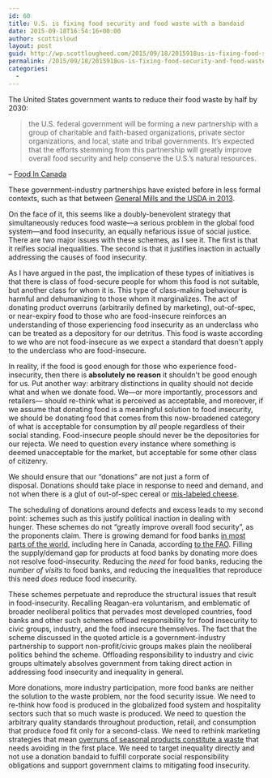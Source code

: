 ```yaml
---
id: 60
title: U.S. is fixing food security and food waste with a bandaid
date: 2015-09-18T16:54:16+00:00
author: scottisloud
layout: post
guid: http://wp.scottlougheed.com/2015/09/18/2015918us-is-fixing-food-security-and-food-waste-with-a-bandaid/
permalink: /2015/09/18/2015918us-is-fixing-food-security-and-food-waste-with-a-bandaid/
categories:
  - 
---
```

The United States government wants to reduce their food waste by half by 2030:

> the U.S. federal government will be forming a new partnership with a group of charitable and faith-based organizations, private sector organizations, and local, state and tribal governments. It’s expected that the efforts stemming from this partnership will greatly improve overall food security and help conserve the U.S.’s natural resources.

 – [Food In Canada](http://www.foodincanada.com/food-business/u-s-announces-first-ever-national-food-waste-reduction-goals-131975/)

These government-industry partnerships have existed before in less formal contexts, such as that between <a target="_blank" href="http://www.newfoodmagazine.com/10891/news/general-mills-joins-u-s-food-waste-challenge-as-founding-partner/">General Mills and the USDA in 2013</a>.

On the face of it, this seems like a doubly-benevolent strategy that simultaneously reduces food waste—a serious problem in the global food system—and food insecurity, an equally nefarious issue of social justice. There are two major issues with these schemes, as I see it. The first is that it reifies social inequalities. The second is that it justifies inaction in actually addressing the causes of food insecurity.&nbsp;

As I have argued in the past, the implication of these types of initiatives is that there is class of food-secure people for whom this food is not suitable, but another class for whom it is. This type of class-making behaviour is harmful and dehumanizing to those whom it marginalizes.&nbsp;The act of donating product overruns (arbitrarily defined by marketing),&nbsp;out-of-spec, or near-expiry food to those who are food-insecure reinforces an understanding of those experiencing food insecurity as an underclass who can be treated as a depository for our detritus. This food is waste according to we who are not food-insecure as we expect a standard that doesn't apply to the underclass who are food-insecure.&nbsp;

In reality, if the food is good enough for those who experience food-insecurity, then there is **absolutely no reason**&nbsp;it shouldn't be good enough for us. Put another way: arbitrary distinctions in quality should not decide what and when we donate food. We—or more importantly, processors and retailers—&nbsp;should re-think what is perceived as acceptable, and moreover, if we assume that donating food is a meaningful solution to food insecurity, we should be donating food that comes from this now-broadened category of what is acceptable for consumption by _all_&nbsp;people regardless of their social standing. Food-insecure people should never be the depositories for our rejecta. We need to question every instance where something is deemed unacceptable for the market, but acceptable for some other class of citizenry.&nbsp;

We should ensure that our &#8220;donations&#8221; are not just a form of disposal.&nbsp;Donations should take place in response to need and demand, and not when there is a glut of out-of-spec cereal or <a target="_blank" href="http://www.foodnavigator.com/Business/Arla-Foods-donates-15-tonnes-of-Putin-cheese-to-Danish-food-bank?utm_source=RSS_text_news&utm_medium=RSS%252Bfeed&utm_campaign=RSS%252BText%252BNews">mis-labeled cheese</a>.&nbsp;

The scheduling of donations around defects and excess leads to my second point: schemes such as this justify political inaction in dealing with hunger.&nbsp;These schemes do not &#8220;greatly improve overall food security&#8221;, as the proponents claim. There is growing demand for food banks <a target="_blank" href="http://www.foodnavigator.com/Market-Trends/What-a-waste-Stocking-EU-food-banks">in most parts of the world</a>, including here in Canada, according <a target="_blank" href="http://www.fao.org/docrep/meeting/008/j3234e.htm">to the FAO</a>. Filling the supply/demand gap for products at food banks by donating more does not resolve food-insecurity. Reducing the _need_&nbsp;for food banks, reducing the _number of visits_&nbsp;to food banks, and reducing the inequalities that reproduce this need _does_&nbsp;reduce food insecurity.

These schemes perpetuate and reproduce the structural issues that result in food-insecurity. Recalling Reagan-era voluntarism, and emblematic of broader neoliberal politics that pervades most developed countries, food banks and other such schemes offload responsibility for food insecurity to civic groups,&nbsp;industry, and the food insecure themselves. The fact that the scheme discussed in the quoted article is a government-industry partnership to support non-profit/civic groups makes plain the neoliberal politics behind the scheme. Offloading responsibility to industry and civic groups ultimately absolves government from taking direct action in addressing food insecurity and inequality in general.&nbsp;

More donations, more industry participation, more food banks are neither the solution to the waste problem, nor the food security issue. We need to re-think how food is produced in the globalized food system and hospitality sectors such that so much waste is produced. We need to question the arbitrary quality standards throughout production, retail, and consumption that produce food fit only for a second-class. We need to rethink marketing strategies that mean <a target="_blank" href="http://www.newfoodmagazine.com/10891/news/general-mills-joins-u-s-food-waste-challenge-as-founding-partner/">overruns of seasonal products constitute a waste</a>&nbsp;that needs avoiding in the first place.&nbsp;We need to target inequality directly and not use a donation bandaid to fulfill corporate social responsibility obligations and support government claims to mitigating food insecurity.&nbsp;
